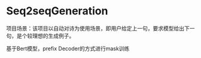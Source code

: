 # Seq2seqGeneration
项目场景：该项目以自动对诗为使用场景，即用户给定上一句，要求模型给出下一句，是个较理想的生成例子。

基于Bert模型，prefix Decoder的方式进行mask训练
